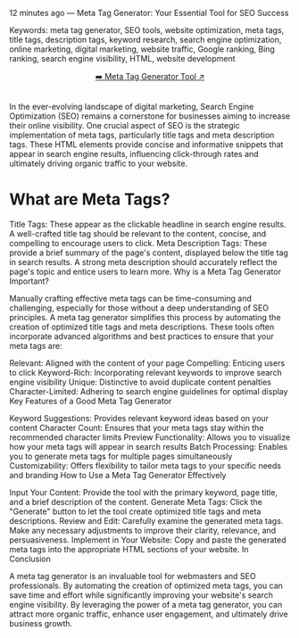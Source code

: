 12 minutes ago — Meta Tag Generator: Your Essential Tool for SEO Success

Keywords: meta tag generator, SEO tools, website optimization, meta tags, title tags, description tags, keyword research, search engine optimization, online marketing, digital marketing, website traffic, Google ranking, Bing ranking, search engine visibility, HTML, website development

<center><a href="httsp://sunnytechpoint.com">➡️ Meta Tag Generator Tool ↗️</a></center><br>

In the ever-evolving landscape of digital marketing, Search Engine Optimization (SEO) remains a cornerstone for businesses aiming to increase their online visibility. One crucial aspect of SEO is the strategic implementation of meta tags, particularly title tags and meta description tags. These HTML elements provide concise and informative snippets that appear in search engine results, influencing click-through rates and ultimately driving organic traffic to your website.   

<h1>What are Meta Tags?</h1>

Title Tags: These appear as the clickable headline in search engine results. A well-crafted title tag should be relevant to the content, concise, and compelling to encourage users to click.
Meta Description Tags: These provide a brief summary of the page's content, displayed below the title tag in search results. A strong meta description should accurately reflect the page's topic and entice users to learn more.
Why is a Meta Tag Generator Important?

Manually crafting effective meta tags can be time-consuming and challenging, especially for those without a deep understanding of SEO principles. A meta tag generator simplifies this process by automating the creation of optimized title tags and meta descriptions. These tools often incorporate advanced algorithms and best practices to ensure that your meta tags are:

Relevant: Aligned with the content of your page
Compelling: Enticing users to click
Keyword-Rich: Incorporating relevant keywords to improve search engine visibility
Unique: Distinctive to avoid duplicate content penalties
Character-Limited: Adhering to search engine guidelines for optimal display
Key Features of a Good Meta Tag Generator

Keyword Suggestions: Provides relevant keyword ideas based on your content
Character Count: Ensures that your meta tags stay within the recommended character limits
Preview Functionality: Allows you to visualize how your meta tags will appear in search results
Batch Processing: Enables you to generate meta tags for multiple pages simultaneously
Customizability: Offers flexibility to tailor meta tags to your specific needs and branding
How to Use a Meta Tag Generator Effectively

Input Your Content: Provide the tool with the primary keyword, page title, and a brief description of the content.
Generate Meta Tags: Click the "Generate" button to let the tool create optimized title tags and meta descriptions.
Review and Edit: Carefully examine the generated meta tags. Make any necessary adjustments to improve their clarity, relevance, and persuasiveness.
Implement in Your Website: Copy and paste the generated meta tags into the appropriate HTML sections of your website.
In Conclusion

A meta tag generator is an invaluable tool for webmasters and SEO professionals. By automating the creation of optimized meta tags, you can save time and effort while significantly improving your website's search engine visibility. By leveraging the power of a meta tag generator, you can attract more organic traffic, enhance user engagement, and ultimately drive business growth.
